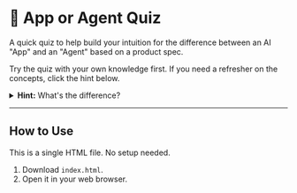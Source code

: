 # 🤖 App or Agent Quiz

A quick quiz to help build your intuition for the difference between an AI "App" and an "Agent" based on a product spec.

Try the quiz with your own knowledge first. If you need a refresher on the concepts, click the hint below.

<details>
  <summary><strong>Hint:</strong> What's the difference?</summary>
  
  *   **🔧 App:** A tool that performs a specific task. It's a one-way transformation from input to output (e.g., summarising text).

  *   **🤖 Agent:** A system that works towards a goal. It makes decisions and adapts its plan to get there (e.g., managing a support ticket until it's resolved).

  The key is **decision-making**. If the system needs to decide *what to do next*, it's probably an agent.
</details>

---

## How to Use

This is a single HTML file. No setup needed.

1.  Download `index.html`.
2.  Open it in your web browser.
